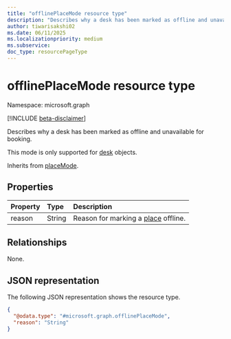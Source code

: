 ```yaml
---
title: "offlinePlaceMode resource type"
description: "Describes why a desk has been marked as offline and unavailable for booking."
author: tiwarisakshi02
ms.date: 06/11/2025
ms.localizationpriority: medium
ms.subservice: 
doc_type: resourcePageType
---
```


# offlinePlaceMode resource type

Namespace: microsoft.graph

[!INCLUDE [beta-disclaimer](../../includes/beta-disclaimer.md)]

Describes why a desk has been marked as offline and unavailable for booking.

This mode is only supported for [desk](./desk.md) objects.

Inherits from [placeMode](../resources/placemode.md).

## Properties
|Property|Type|Description|
|:---|:---|:---|
|reason|String|Reason for marking a [place](../resources/place.md) offline.|

## Relationships
None.

## JSON representation
The following JSON representation shows the resource type.
<!-- {
  "blockType": "resource",
  "@odata.type": "microsoft.graph.offlinePlaceMode"
}
-->
``` json
{
  "@odata.type": "#microsoft.graph.offlinePlaceMode",
  "reason": "String"
}
```
